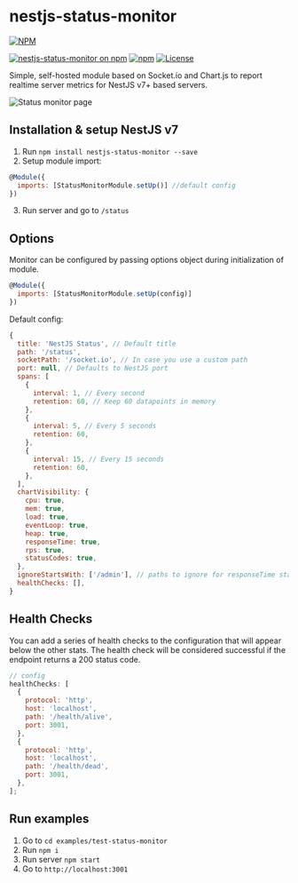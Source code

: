 # nestjs-status-monitor

[![NPM](https://nodei.co/npm/nestjs-status-monitor.png?downloads=true&downloadRank=true&stars=true)](https://nodei.co/npm/nestjs-status-monitor/)

[![nestjs-status-monitor on npm](https://img.shields.io/npm/v/nestjs-status-monitor.svg)](https://www.npmjs.com/package/nestjs-status-monitor)
[![npm](https://img.shields.io/npm/dt/nestjs-status-monitor.svg)](https://img.shields.io/npm/dt/nestjs-status-monitor.svg)
[![License](https://img.shields.io/badge/License-Apache%202.0-blue.svg)](https://opensource.org/licenses/Apache-2.0)

Simple, self-hosted module based on Socket.io and Chart.js to report realtime server metrics for NestJS v7+ based servers.

![Status monitor page](https://i.imgur.com/1xlO8lM.gif 'Status monitor page')

## Installation & setup NestJS v7

1. Run `npm install nestjs-status-monitor --save`
2. Setup module import:
```javascript
@Module({
  imports: [StatusMonitorModule.setUp()] //default config
})
```
3. Run server and go to `/status`

## Options

Monitor can be configured by passing options object during initialization of
module.

```javascript
@Module({
  imports: [StatusMonitorModule.setUp(config)]
})
```

Default config:

```javascript
{
  title: 'NestJS Status', // Default title
  path: '/status',
  socketPath: '/socket.io', // In case you use a custom path
  port: null, // Defaults to NestJS port
  spans: [
    {
      interval: 1, // Every second
      retention: 60, // Keep 60 datapoints in memory
    },
    {
      interval: 5, // Every 5 seconds
      retention: 60,
    },
    {
      interval: 15, // Every 15 seconds
      retention: 60,
    },
  ],
  chartVisibility: {
    cpu: true,
    mem: true,
    load: true,
    eventLoop: true,
    heap: true,
    responseTime: true,
    rps: true,
    statusCodes: true,
  },
  ignoreStartsWith: ['/admin'], // paths to ignore for responseTime stats
  healthChecks: [],
}
```

## Health Checks

You can add a series of health checks to the configuration that will appear
below the other stats. The health check will be considered successful if the
endpoint returns a 200 status code.

```javascript
// config
healthChecks: [
  {
    protocol: 'http',
    host: 'localhost',
    path: '/health/alive',
    port: 3001,
  },
  {
    protocol: 'http',
    host: 'localhost',
    path: '/health/dead',
    port: 3001,
  },
];
```

## Run examples

1. Go to `cd examples/test-status-monitor`
2. Run `npm i`
3. Run server `npm start`
4. Go to `http://localhost:3001`

